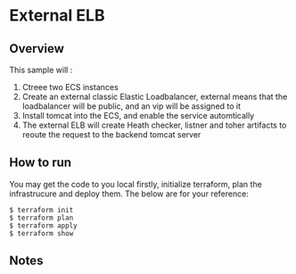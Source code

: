 # External ELB

<h2>Overview</h2>

This sample will :<br>
<ol start="1">
<li> Ctreee two ECS instances </li>
<li> Create an external classic Elastic Loadbalancer, external means that the loadbalancer will be public, and an vip will be assigned to it</li>
<li> Install tomcat into the ECS, and enable the service automtically</li>
<li> The external ELB will create Heath checker, listner and toher artifacts to reoute the request to the backend tomcat server</li>
</ol>

<h2>How to run</h2>
You may get the code to you local firstly, initialize terraform, plan the infrastrucure and deploy them. The below are for your reference:
<br>

```Shell
$ terraform init
$ terraform plan
$ terraform apply
$ terraform show

```



<h2>Notes</h2>

<h2></h2>

<h2></h2>
